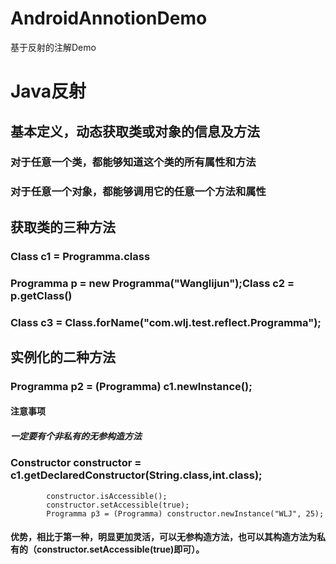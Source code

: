 ﻿# AndroidAnnotionDemo
基于反射的注解Demo

# Java反射

## 基本定义，动态获取类或对象的信息及方法

### 对于任意一个类，都能够知道这个类的所有属性和方法

### 对于任意一个对象，都能够调用它的任意一个方法和属性

## 获取类的三种方法

### Class c1 = Programma.class

### Programma p = new Programma("Wanglijun");Class c2 = p.getClass()

### Class c3 = Class.forName("com.wlj.test.reflect.Programma");

## 实例化的二种方法

### Programma p2 = (Programma) c1.newInstance();

#### 注意事项

##### 一定要有个非私有的无参构造方法

### Constructor constructor = c1.getDeclaredConstructor(String.class,int.class);
			constructor.isAccessible();
			constructor.setAccessible(true);
			Programma p3 = (Programma) constructor.newInstance("WLJ", 25);

#### 优势，相比于第一种，明显更加灵活，可以无参构造方法，也可以其构造方法为私有的（constructor.setAccessible(true)即可）。

